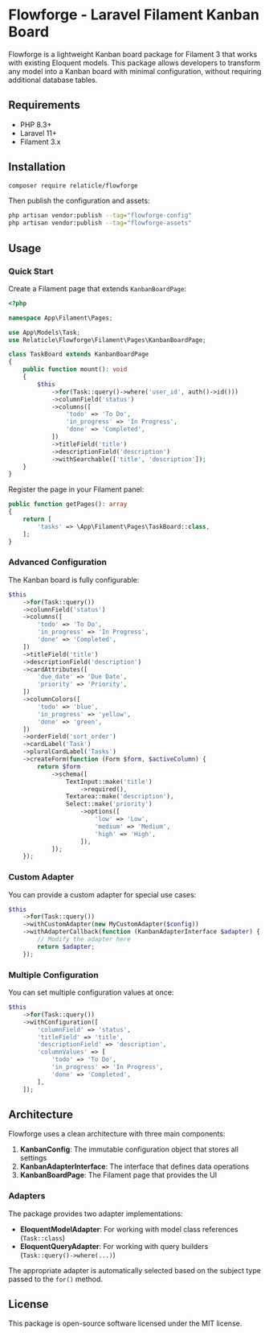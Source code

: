 # Flowforge - Laravel Filament Kanban Board

Flowforge is a lightweight Kanban board package for Filament 3 that works with existing Eloquent models. This package allows developers to transform any model into a Kanban board with minimal configuration, without requiring additional database tables.

## Requirements

- PHP 8.3+
- Laravel 11+
- Filament 3.x

## Installation

```bash
composer require relaticle/flowforge
```

Then publish the configuration and assets:

```bash
php artisan vendor:publish --tag="flowforge-config"
php artisan vendor:publish --tag="flowforge-assets"
```

## Usage

### Quick Start

Create a Filament page that extends `KanbanBoardPage`:

```php
<?php

namespace App\Filament\Pages;

use App\Models\Task;
use Relaticle\Flowforge\Filament\Pages\KanbanBoardPage;

class TaskBoard extends KanbanBoardPage
{
    public function mount(): void
    {
        $this
            ->for(Task::query()->where('user_id', auth()->id()))
            ->columnField('status')
            ->columns([
                'todo' => 'To Do',
                'in_progress' => 'In Progress',
                'done' => 'Completed',
            ])
            ->titleField('title')
            ->descriptionField('description')
            ->withSearchable(['title', 'description']);
    }
}
```

Register the page in your Filament panel:

```php
public function getPages(): array
{
    return [
        'tasks' => \App\Filament\Pages\TaskBoard::class,
    ];
}
```

### Advanced Configuration

The Kanban board is fully configurable:

```php
$this
    ->for(Task::query())
    ->columnField('status')
    ->columns([
        'todo' => 'To Do',
        'in_progress' => 'In Progress',
        'done' => 'Completed',
    ])
    ->titleField('title')
    ->descriptionField('description')
    ->cardAttributes([
        'due_date' => 'Due Date',
        'priority' => 'Priority',
    ])
    ->columnColors([
        'todo' => 'blue',
        'in_progress' => 'yellow',
        'done' => 'green',
    ])
    ->orderField('sort_order')
    ->cardLabel('Task')
    ->pluralCardLabel('Tasks')
    ->createForm(function (Form $form, $activeColumn) {
        return $form
            ->schema([
                TextInput::make('title')
                    ->required(),
                Textarea::make('description'),
                Select::make('priority')
                    ->options([
                        'low' => 'Low',
                        'medium' => 'Medium',
                        'high' => 'High',
                    ]),
            ]);
    });
```

### Custom Adapter

You can provide a custom adapter for special use cases:

```php
$this
    ->for(Task::query())
    ->withCustomAdapter(new MyCustomAdapter($config))
    ->withAdapterCallback(function (KanbanAdapterInterface $adapter) {
        // Modify the adapter here
        return $adapter;
    });
```

### Multiple Configuration

You can set multiple configuration values at once:

```php
$this
    ->for(Task::query())
    ->withConfiguration([
        'columnField' => 'status',
        'titleField' => 'title',
        'descriptionField' => 'description',
        'columnValues' => [
            'todo' => 'To Do',
            'in_progress' => 'In Progress',
            'done' => 'Completed',
        ],
    ]);
```

## Architecture

Flowforge uses a clean architecture with three main components:

1. **KanbanConfig**: The immutable configuration object that stores all settings
2. **KanbanAdapterInterface**: The interface that defines data operations
3. **KanbanBoardPage**: The Filament page that provides the UI

### Adapters

The package provides two adapter implementations:

- **EloquentModelAdapter**: For working with model class references (`Task::class`)
- **EloquentQueryAdapter**: For working with query builders (`Task::query()->where(...)`)

The appropriate adapter is automatically selected based on the subject type passed to the `for()` method.

## License

This package is open-source software licensed under the MIT license. 